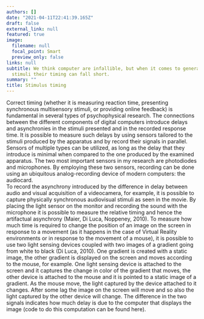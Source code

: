 ```yaml
---
authors: []
date: "2021-04-11T22:41:39.165Z"
draft: false
external_link: null
featured: true
image:
  filename: null
  focal_point: Smart
  preview_only: false
links: null
subtitle: We think computer are infallible, but when it comes to generating multisensory
  stimuli their timing can fall short.
summary: ""
title: Stimulus timing
---
```

Correct timing (whether it is measuring reaction time, presenting synchronous multisensory stimuli, or providing online feedback) is fundamental in several types of psychophysical research. The connections between the different components of digital computers introduce delays and asynchronies in the stimuli presented and in the recorded response time. It is possible to measure such delays by using sensors tailored to the stimuli produced by the apparatus and by record their signals in parallel. Sensors of multiple types can be utilized, as long as the delay that they introduce is minimal when compared to the one produced by the examined apparatus. The two most important sensors in my research are photodiodes and microphones. By employing these two sensors, recording can be done using an ubiquitous analog-recording device of modern computers: the audiocard.  
To record the asynchrony introduced by the difference in delay between audio and visual acquisition of a videocamera, for example, it is possible to capture physically synchronous audiovisual stimuli as seen in the movie. By placing the light sensor on the monitor and recording the sound with the microphone it is possible to measure the relative timing and hence the artifactual asynchrony (Maier, Di Luca, Noppeney, 2010).
To measure how much time is required to change the position of an image on the screen in response to a movement (as it happens in the case of Virtual Reality environments or in response to the movement of a mouse), it is possible to use two light sensing devices coupled with two images of a gradient going from white to black (Di Luca, 2010). One gradient is created with a static image, the other gradient is displayed on the screen and moves according to the mouse, for example. One light sensing device is attached to the screen and it captures the change in color of the gradient that moves, the other device is attached to the mouse and it is pointed to a static image of a gradient. As the mouse move, the light captured by the device attached to it changes. After some lag the image on the screen will move and so also the light captured by the other device will change. The difference in the two signals indicates how much delay is due to the computer that displays the image (code to do this computation can be found here).
